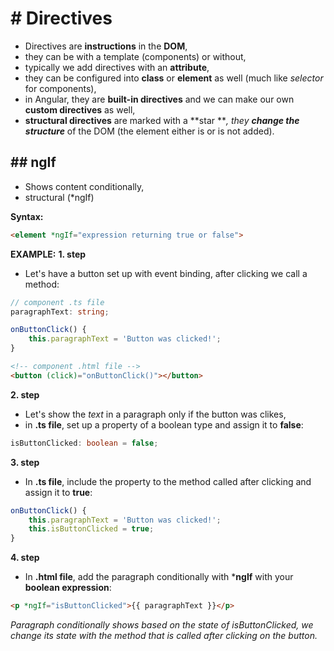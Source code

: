 # # Directives

- Directives are **instructions** in the **DOM**,
- they can be with a template (components) or without, 
- typically we add directives with an **attribute**, 
- they can be configured into **class** or **element** as well 
(much like _selector_ for components),
- in Angular, they are **built-in directives** and we can make 
our own **custom directives** as well,
- **structural directives** are marked with a **star ***, they **change
the structure*** of the DOM (the element either is or is not added).

## ## ngIf
- Shows content conditionally,
- structural (*ngIf)

**Syntax:**
```html
<element *ngIf="expression returning true or false">
```

**EXAMPLE:**
**1. step**
- Let's have a button set up with event binding, after clicking we call a method:
```typescript
// component .ts file
paragraphText: string;

onButtonClick() {
    this.paragraphText = 'Button was clicked!';
}
```
```html
<!-- component .html file -->
<button (click)="onButtonClick()"></button>
```

**2. step**
- Let's show the _text_ in a paragraph only if the button was clikes,
- in **.ts file**, set up a property of a boolean type and assign it to **false**:
```typescript
isButtonClicked: boolean = false;
```

**3. step**
- In **.ts file**, include the property to the method called after 
clicking and assign it to **true**:
```typescript
onButtonClick() {
    this.paragraphText = 'Button was clicked!';
    this.isButtonClicked = true;
}
```

**4. step**
- In **.html file**, add the paragraph conditionally with ***ngIf** with your 
**boolean expression**:
```html
<p *ngIf="isButtonClicked">{{ paragraphText }}</p>
```

_Paragraph conditionally shows based on the state of isButtonClicked, we change its state 
with the method that is called after clicking on the button._